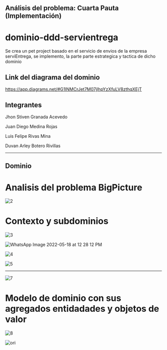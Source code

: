 ## Análisis del problema: Cuarta Pauta (Implementación)

# dominio-ddd-servientrega

 Se crea un pet project  basado  en el servicio de envios de la empresa serviEntrega,  se implemento,  la parte parte estrategica y tactica de dicho dominio

## Link del  diagrama del dominio
https://app.diagrams.net/#G1lNMCrJet7M07jlhpYzXfuLV8zthqXEjT

## Integrantes
Jhon Stiven Granada Acevedo

Juan Diego Medina Rojas

Luis Felipe Rivas Mina

Duvan Arley  Botero Rivillas

----------------------------------------------------
## Dominio

# Analisis del  problema BigPicture

![2](https://user-images.githubusercontent.com/96325513/169106712-69779095-0e68-4609-a68b-d7ef2906452f.jpeg)

# Contexto y subdominios

![3](https://user-images.githubusercontent.com/96325513/169106923-ab063e84-cf97-47d0-a16a-eb675c8346a1.jpeg)

![WhatsApp Image 2022-05-18 at 12 28 12 PM](https://user-images.githubusercontent.com/96325513/169106586-2eddc4f2-d18e-4381-a327-07d222abdde6.jpeg)

![4](https://user-images.githubusercontent.com/96325513/169107172-6bea8ec3-9e07-403e-9df8-681578e54d55.jpeg)

![5](https://user-images.githubusercontent.com/96325513/169107283-0a167b64-8459-4bd0-a61d-50c95ec5f1a3.jpeg)

---------------------------------------------------------------------------------------------------------


![7](https://user-images.githubusercontent.com/96325513/169107395-3df8de8e-09d9-4b93-8d7b-611b4988932b.jpeg)

# Modelo de dominio con  sus agregados entidadades y objetos de valor

![8](https://user-images.githubusercontent.com/96325513/169107474-40f794a0-1f7d-4341-91c2-84f6da6c910f.jpeg)

![ori](https://user-images.githubusercontent.com/96325513/169109297-0c768d98-13ef-43cb-9ef5-5aced1393d3b.jpeg)







